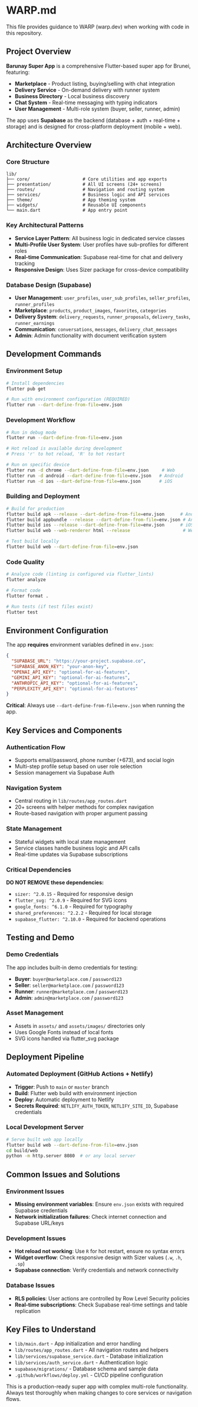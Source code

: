 # WARP.md

This file provides guidance to WARP (warp.dev) when working with code in this repository.

## Project Overview

**Barunay Super App** is a comprehensive Flutter-based super app for Brunei, featuring:
- **Marketplace** - Product listing, buying/selling with chat integration
- **Delivery Service** - On-demand delivery with runner system
- **Business Directory** - Local business discovery
- **Chat System** - Real-time messaging with typing indicators
- **User Management** - Multi-role system (buyer, seller, runner, admin)

The app uses **Supabase** as the backend (database + auth + real-time + storage) and is designed for cross-platform deployment (mobile + web).

## Architecture Overview

### Core Structure
```
lib/
├── core/                    # Core utilities and app exports
├── presentation/            # All UI screens (24+ screens)
├── routes/                  # Navigation and routing system
├── services/                # Business logic and API services
├── theme/                   # App theming system
├── widgets/                 # Reusable UI components
└── main.dart                # App entry point
```

### Key Architectural Patterns
- **Service Layer Pattern**: All business logic in dedicated service classes
- **Multi-Profile User System**: User profiles have sub-profiles for different roles
- **Real-time Communication**: Supabase real-time for chat and delivery tracking
- **Responsive Design**: Uses Sizer package for cross-device compatibility

### Database Design (Supabase)
- **User Management**: `user_profiles`, `user_sub_profiles`, `seller_profiles`, `runner_profiles`
- **Marketplace**: `products`, `product_images`, `favorites`, `categories`
- **Delivery System**: `delivery_requests`, `runner_proposals`, `delivery_tasks`, `runner_earnings`
- **Communication**: `conversations`, `messages`, `delivery_chat_messages`
- **Admin**: Admin functionality with document verification system

## Development Commands

### Environment Setup
```bash
# Install dependencies
flutter pub get

# Run with environment configuration (REQUIRED)
flutter run --dart-define-from-file=env.json
```

### Development Workflow
```bash
# Run in debug mode
flutter run --dart-define-from-file=env.json

# Hot reload is available during development
# Press 'r' to hot reload, 'R' to hot restart

# Run on specific device
flutter run -d chrome --dart-define-from-file=env.json     # Web
flutter run -d android --dart-define-from-file=env.json   # Android
flutter run -d ios --dart-define-from-file=env.json       # iOS
```

### Building and Deployment
```bash
# Build for production
flutter build apk --release --dart-define-from-file=env.json      # Android APK
flutter build appbundle --release --dart-define-from-file=env.json # Android App Bundle
flutter build ios --release --dart-define-from-file=env.json      # iOS
flutter build web --web-renderer html --release                    # Web (used in CI/CD)

# Test build locally
flutter build web --dart-define-from-file=env.json
```

### Code Quality
```bash
# Analyze code (linting is configured via flutter_lints)
flutter analyze

# Format code
flutter format .

# Run tests (if test files exist)
flutter test
```

## Environment Configuration

The app **requires** environment variables defined in `env.json`:

```json
{
  "SUPABASE_URL": "https://your-project.supabase.co",
  "SUPABASE_ANON_KEY": "your-anon-key",
  "OPENAI_API_KEY": "optional-for-ai-features",
  "GEMINI_API_KEY": "optional-for-ai-features",
  "ANTHROPIC_API_KEY": "optional-for-ai-features",
  "PERPLEXITY_API_KEY": "optional-for-ai-features"
}
```

**Critical**: Always use `--dart-define-from-file=env.json` when running the app.

## Key Services and Components

### Authentication Flow
- Supports email/password, phone number (+673), and social login
- Multi-step profile setup based on user role selection
- Session management via Supabase Auth

### Navigation System
- Central routing in `lib/routes/app_routes.dart`
- 20+ screens with helper methods for complex navigation
- Route-based navigation with proper argument passing

### State Management
- Stateful widgets with local state management
- Service classes handle business logic and API calls
- Real-time updates via Supabase subscriptions

### Critical Dependencies
**DO NOT REMOVE these dependencies:**
- `sizer: ^2.0.15` - Required for responsive design
- `flutter_svg: ^2.0.9` - Required for SVG icons
- `google_fonts: ^6.1.0` - Required for typography
- `shared_preferences: ^2.2.2` - Required for local storage
- `supabase_flutter: ^2.10.0` - Required for backend operations

## Testing and Demo

### Demo Credentials
The app includes built-in demo credentials for testing:
- **Buyer**: `buyer@marketplace.com` / `password123`
- **Seller**: `seller@marketplace.com` / `password123`
- **Runner**: `runner@marketplace.com` / `password123`
- **Admin**: `admin@marketplace.com` / `password123`

### Asset Management
- Assets in `assets/` and `assets/images/` directories only
- Uses Google Fonts instead of local fonts
- SVG icons handled via flutter_svg package

## Deployment Pipeline

### Automated Deployment (GitHub Actions + Netlify)
- **Trigger**: Push to `main` or `master` branch
- **Build**: Flutter web build with environment injection
- **Deploy**: Automatic deployment to Netlify
- **Secrets Required**: `NETLIFY_AUTH_TOKEN`, `NETLIFY_SITE_ID`, Supabase credentials

### Local Development Server
```bash
# Serve built web app locally
flutter build web --dart-define-from-file=env.json
cd build/web
python -m http.server 8080  # or any local server
```

## Common Issues and Solutions

### Environment Issues
- **Missing environment variables**: Ensure `env.json` exists with required Supabase credentials
- **Network initialization failures**: Check internet connection and Supabase URL/keys

### Development Issues
- **Hot reload not working**: Use `R` for hot restart, ensure no syntax errors
- **Widget overflow**: Check responsive design with Sizer values (`.w`, `.h`, `.sp`)
- **Supabase connection**: Verify credentials and network connectivity

### Database Issues
- **RLS policies**: User actions are controlled by Row Level Security policies
- **Real-time subscriptions**: Check Supabase real-time settings and table replication

## Key Files to Understand

- `lib/main.dart` - App initialization and error handling
- `lib/routes/app_routes.dart` - All navigation routes and helpers
- `lib/services/supabase_service.dart` - Database initialization
- `lib/services/auth_service.dart` - Authentication logic
- `supabase/migrations/` - Database schema and sample data
- `.github/workflows/deploy.yml` - CI/CD pipeline configuration

This is a production-ready super app with complex multi-role functionality. Always test thoroughly when making changes to core services or navigation flows.